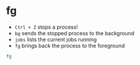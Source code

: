 # fg

- `Ctrl + Z` stops a process!
- `bg` sends the stopped process to the background
- `jobs` lists the current jobs running
- `fg` brings back the process to the foreground

```sh
fg
```
